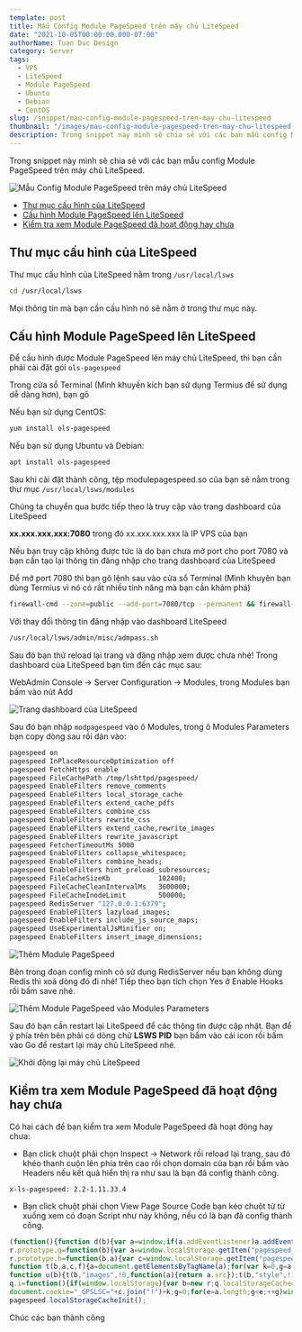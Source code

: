 ```yaml
---
template: post
title: Mẫu Config Module PageSpeed trên máy chủ LiteSpeed
date: "2021-10-05T00:00:00.000-07:00"
authorName: Tuan Duc Design
category: Server
tags:
  - VPS
  - LiteSpeed
  - Module PageSpeed
  - Ubuntu
  - Debian
  - CentOS
slug: /snippet/mau-config-module-pagespeed-tren-may-chu-litespeed
thumbnail: "/images/mau-config-module-pagespeed-tren-may-chu-litespeed.png"
description: Trong snippet này mình sẽ chia sẻ với các bạn mẫu config Module PageSpeed trên máy chủ LiteSpeed.
---
```


Trong snippet này mình sẽ chia sẻ với các bạn mẫu config Module PageSpeed trên máy chủ LiteSpeed.

![Mẫu Config Module PageSpeed trên máy chủ LiteSpeed](/images/mau-config-module-pagespeed-tren-may-chu-litespeed.png)

- [Thư mục cấu hình của LiteSpeed](#thư-mục-cấu-hình-của-litespeed)
- [Cấu hình Module PageSpeed lên LiteSpeed](#cấu-hình-module-pagespeed-lên-litespeed)
- [Kiểm tra xem Module PageSpeed đã hoạt động hay chưa](#kiểm-tra-xem-module-pagespeed-đã-hoạt-động-hay-chưa)

## Thư mục cấu hình của LiteSpeed

Thư mục cấu hình của LiteSpeed nằm trong ``/usr/local/lsws``

```bash
cd /usr/local/lsws
```

Mọi thông tin mà bạn cần cấu hình nó sẽ nằm ở trong thư mục này.

## Cấu hình Module PageSpeed lên LiteSpeed

Để cấu hình được Module PageSpeed lên máy chủ LiteSpeed, thì bạn cần phải cài đặt gói ``ols-pagespeed``

Trong cửa sổ Terminal (Mình khuyến kích bạn sử dụng Termius để sử dụng dễ dàng hơn), bạn gõ

Nếu bạn sử dụng CentOS:

```bash
yum install ols-pagespeed
```

Nếu bạn sử dụng Ubuntu và Debian:

```bash
apt install ols-pagespeed
```

Sau khi cài đặt thành công, tệp modulepagespeed.so của bạn sẽ nằm trong thư mục ``/usr/local/lsws/modules``

Chúng ta chuyển qua bước tiếp theo là truy cập vào trang dashboard của LiteSpeed

**xx.xxx.xxx.xxx:7080** trong đó xx.xxx.xxx.xxx là IP VPS của bạn

Nếu bạn truy cập không được tức là do bạn chưa mở port cho port 7080 và bạn cần tạo lại thông tin đăng nhập cho trang dashboard của LiteSpeed

Để mở port 7080 thì bạn gõ lệnh sau vào cửa sổ Terminal (Mình khuyên bạn dùng Termius vì nó có rất nhiều tính năng mà bạn cần khám phá)

```bash
firewall-cmd --zone=public --add-port=7080/tcp --permanent && firewall-cmd --reload && firewall-cmd --list-all
```

Với thay đổi thông tin đăng nhập vào dashboard LiteSpeed

```bash
/usr/local/lsws/admin/misc/admpass.sh
```

Sau đó bạn thử reload lại trang và đăng nhập xem được chưa nhé! Trong dashboard của LiteSpeed bạn tìm đến các mục sau:

WebAdmin Console → Server Configuration → Modules, trong Modules bạn bấm vào nút Add

![Trang dashboard của LiteSpeed](/images/trang-dashboard-cua-litespeed.png)

Sau đó bạn nhập ``modpagespeed`` vào ô Modules, trong ô Modules Parameters bạn copy dòng sau rồi dán vào:

```bash
pagespeed on
pagespeed InPlaceResourceOptimization off
pagespeed FetchHttps enable
pagespeed FileCachePath /tmp/lshttpd/pagespeed/
pagespeed EnableFilters remove_comments
pagespeed EnableFilters local_storage_cache
pagespeed EnableFilters extend_cache_pdfs
pagespeed EnableFilters combine_css
pagespeed EnableFilters rewrite_css
pagespeed EnableFilters extend_cache,rewrite_images
pagespeed EnableFilters rewrite_javascript
pagespeed FetcherTimeoutMs 5000
pagespeed EnableFilters collapse_whitespace;
pagespeed EnableFilters combine_heads;
pagespeed EnableFilters hint_preload_subresources;
pagespeed FileCacheSizeKb            102400;
pagespeed FileCacheCleanIntervalMs   3600000;
pagespeed FileCacheInodeLimit        500000;
pagespeed RedisServer "127.0.0.1:6379";
pagespeed EnableFilters lazyload_images;
pagespeed EnableFilters include_js_source_maps;
pagespeed UseExperimentalJsMinifier on;
pagespeed EnableFilters insert_image_dimensions;
```

![Thêm Module PageSpeed](/images/them-modpagespeed.png)

Bên trong đoạn config mình có sử dụng RedisServer nếu bạn không dùng Redis thì xoá dòng đó đi nhé! Tiếp theo bạn tích chọn Yes ở Enable Hooks rồi bấm save nhé.

![Thêm Module PageSpeed vào Modules Parameters](/images/module-parameters.png)

Sau đó bạn cần restart lại LiteSpeed để các thông tin được cập nhật. Bạn để ý phía trên bên phải có dòng chữ **LSWS PID** bạn bấm vào cái icon rồi bấm vào Go để restart lại máy chủ LiteSpeed nhé.

![Khởi động lại máy chủ LiteSpeed](/images/khoi-dong-lai-may-chu-litespeed.png)

## Kiểm tra xem Module PageSpeed đã hoạt động hay chưa

Có hai cách để bạn kiểm tra xem Module PageSpeed đã hoạt động hay chưa:

- Bạn click chuột phải chọn Inspect → Network rồi reload lại trang, sau đó khéo thanh cuộn lên phía trên cao rồi chọn domain của bạn rồi bấm vào Headers nếu kết quả hiển thị ra như sau là bạn đã config thành công.

```text
x-ls-pagespeed: 2.2-1.11.33.4
```

- Bạn click chuột phải chọn View Page Source Code bạn kéo chuột từ từ xuống xem có đoạn Script như này không, nếu có là bạn đã config thành công.

```javascript
(function(){function d(b){var a=window;if(a.addEventListener)a.addEventListener("load",b,!1);else if(a.attachEvent)a.attachEvent("onload",b);else{var c=a.onload;a.onload=function(){b.call(this);c&&c.call(this)}}}var p=Date.now||function(){return+new Date};window.pagespeed=window.pagespeed||{};var q=window.pagespeed;function r(){this.a=!0}r.prototype.c=function(b){b=parseInt(b.substring(0,b.indexOf(" ")),10);return!isNaN(b)&&b<=p()};r.prototype.hasExpired=r.prototype.c;r.prototype.b=function(b){return b.substring(b.indexOf(" ",b.indexOf(" ")+1)+1)};r.prototype.getData=r.prototype.b;r.prototype.f=function(b){var a=document.getElementsByTagName("script"),a=a[a.length-1];a.parentNode.replaceChild(b,a)};r.prototype.replaceLastScript=r.prototype.f;
r.prototype.g=function(b){var a=window.localStorage.getItem("pagespeed_lsc_url:"+b),c=document.createElement(a?"style":"link");a&&!this.c(a)?(c.type="text/css",c.appendChild(document.createTextNode(this.b(a)))):(c.rel="stylesheet",c.href=b,this.a=!0);this.f(c)};r.prototype.inlineCss=r.prototype.g;
r.prototype.h=function(b,a){var c=window.localStorage.getItem("pagespeed_lsc_url:"+b+" pagespeed_lsc_hash:"+a),f=document.createElement("images");c&&!this.c(c)?f.src=this.b(c):(f.src=b,this.a=!0);for(var c=2,k=arguments.length;c<k;++c){var g=arguments[c].indexOf("=");f.setAttribute(arguments[c].substring(0,g),arguments[c].substring(g+1))}this.f(f)};r.prototype.inlineimages=r.prototype.h;
function t(b,a,c,f){a=document.getElementsByTagName(a);for(var k=0,g=a.length;k<g;++k){var e=a[k],m=e.getAttribute("data-pagespeed-lsc-hash"),h=e.getAttribute("data-pagespeed-lsc-url");if(m&&h){h="pagespeed_lsc_url:"+h;c&&(h+=" pagespeed_lsc_hash:"+m);var l=e.getAttribute("data-pagespeed-lsc-expiry"),l=l?(new Date(l)).getTime():"",e=f(e);if(!e){var n=window.localStorage.getItem(h);n&&(e=b.b(n))}e&&(window.localStorage.setItem(h,l+" "+m+" "+e),b.a=!0)}}}
function u(b){t(b,"images",!0,function(a){return a.src});t(b,"style",!1,function(a){return a.firstChild?a.firstChild.nodeValue:null})}
q.i=function(){if(window.localStorage){var b=new r;q.localStorageCache=b;d(function(){u(b)});d(function(){if(b.a){for(var a=[],c=[],f=0,k=p(),g=0,e=window.localStorage.length;g<e;++g){var m=window.localStorage.key(g);if(!m.indexOf("pagespeed_lsc_url:")){var h=window.localStorage.getItem(m),l=h.indexOf(" "),n=parseInt(h.substring(0,l),10);if(!isNaN(n))if(n<=k){a.push(m);continue}else if(n<f||0==f)f=n;c.push(h.substring(l+1,h.indexOf(" ",l+1)))}}k="";f&&(k="; expires="+(new Date(f)).toUTCString());
document.cookie="_GPSLSC="+c.join("!")+k;g=0;for(e=a.length;g<e;++g)window.localStorage.removeItem(a[g]);b.a=!1}})}};q.localStorageCacheInit=q.i;})();
pagespeed.localStorageCacheInit();
```

Chúc các bạn thành công
